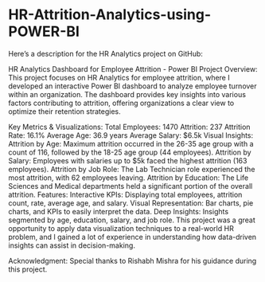 # HR-Attrition-Analytics-using-POWER-BI

Here’s a description for the HR Analytics project on GitHub:

HR Analytics Dashboard for Employee Attrition - Power BI
Project Overview:
This project focuses on HR Analytics for employee attrition, where I developed an interactive Power BI dashboard to analyze employee turnover within an organization. The dashboard provides key insights into various factors contributing to attrition, offering organizations a clear view to optimize their retention strategies.

Key Metrics & Visualizations:
Total Employees: 1470
Attrition: 237
Attrition Rate: 16.1%
Average Age: 36.9 years
Average Salary: $6.5k
Visual Insights:
Attrition by Age: Maximum attrition occurred in the 26-35 age group with a count of 116, followed by the 18-25 age group (44 employees).
Attrition by Salary: Employees with salaries up to $5k faced the highest attrition (163 employees).
Attrition by Job Role: The Lab Technician role experienced the most attrition, with 62 employees leaving.
Attrition by Education: The Life Sciences and Medical departments held a significant portion of the overall attrition.
Features:
Interactive KPIs: Displaying total employees, attrition count, rate, average age, and salary.
Visual Representation: Bar charts, pie charts, and KPIs to easily interpret the data.
Deep Insights: Insights segmented by age, education, salary, and job role.
This project was a great opportunity to apply data visualization techniques to a real-world HR problem, and I gained a lot of experience in understanding how data-driven insights can assist in decision-making.

Acknowledgment:
Special thanks to Rishabh Mishra for his guidance during this project.
